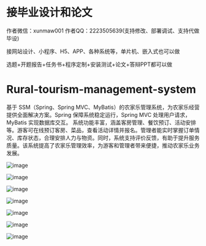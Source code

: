 # 接毕业设计和论文
作者微信：xunmaw001  作者QQ：2223505639(支持修改、部署调试、支持代做毕设)

接网站设计、小程序、H5、APP、各种系统等，单片机、嵌入式也可以做

选题+开题报告+任务书+程序定制+安装测试+论文+答辩PPT都可以做
# Rural-tourism-management-system
基于 SSM（Spring、Spring MVC、MyBatis）的农家乐管理系统，为农家乐经营提供全面解决方案。Spring 保障系统稳定运行，Spring MVC 处理用户请求，MyBatis 实现数据库交互。  系统功能丰富，涵盖客房管理、餐饮预订、活动安排等。游客可在线预订客房、菜品，查看活动详情并报名。管理者能实时掌握订单情况、库存状态，合理安排人力与物资。同时，系统支持评价反馈，有助于提升服务质量。该系统提高了农家乐管理效率，为游客和管理者带来便捷，推动农家乐业务发展。 


![image](https://github.com/user-attachments/assets/e2b55cbd-d82f-43c7-922a-8ea22eec48b6)

![image](https://github.com/user-attachments/assets/e05a9713-b1ab-40d7-856a-93c17b3c04d0)

![image](https://github.com/user-attachments/assets/5488f66b-6dd0-4905-b74f-cacc4ef1a9b8)

![image](https://github.com/user-attachments/assets/91be3ac1-0f7c-4b95-9f81-4627d2eeb49d)

![image](https://github.com/user-attachments/assets/774850d5-4871-4f7c-94aa-93325c1f3f0b)

![image](https://github.com/user-attachments/assets/a082da02-6c7e-4181-b22d-73c303009b80)

![image](https://github.com/user-attachments/assets/6f9fe027-ab86-410d-8bb3-c452496a82fc)
